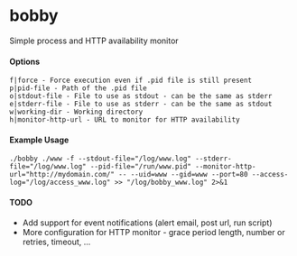 # bobby
Simple process and HTTP availability monitor

#### Options

	f|force - Force execution even if .pid file is still present
	p|pid-file - Path of the .pid file
	o|stdout-file - File to use as stdout - can be the same as stderr
	e|stderr-file - File to use as stderr - can be the same as stdout
	w|working-dir - Working directory
	h|monitor-http-url - URL to monitor for HTTP availability

#### Example Usage
	./bobby ./www -f --stdout-file="/log/www.log" --stderr-file="/log/www.log" --pid-file="/run/www.pid" --monitor-http-url="http://mydomain.com/" -- --uid=www --gid=www --port=80 --access-log="/log/access_www.log" >> "/log/bobby_www.log" 2>&1


#### TODO
- Add support for event notifications (alert email, post url, run script)
- More configuration for HTTP monitor - grace period length, number or retries, timeout, ...
